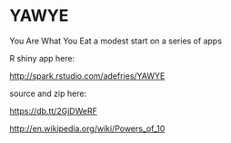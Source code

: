 YAWYE
=====

You Are What You Eat a modest start on a series of apps


R shiny app here:

http://spark.rstudio.com/adefries/YAWYE

source and zip here:

https://db.tt/2GjDWeRF


http://en.wikipedia.org/wiki/Powers_of_10
